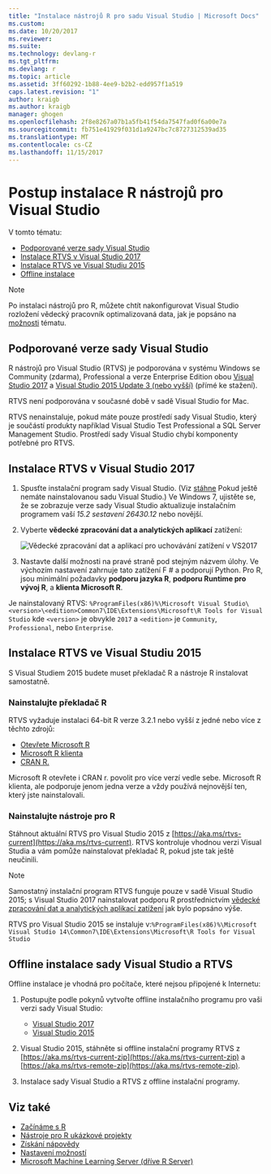 ```yaml
---
title: "Instalace nástrojů R pro sadu Visual Studio | Microsoft Docs"
ms.custom: 
ms.date: 10/20/2017
ms.reviewer: 
ms.suite: 
ms.technology: devlang-r
ms.tgt_pltfrm: 
ms.devlang: r
ms.topic: article
ms.assetid: 3ff60292-1b88-4ee9-b2b2-edd957f1a519
caps.latest.revision: "1"
author: kraigb
ms.author: kraigb
manager: ghogen
ms.openlocfilehash: 2f8e8267a07b1a5fb41f54da7547fad0f6a00e7a
ms.sourcegitcommit: fb751e41929f031d1a9247bc7c8727312539ad35
ms.translationtype: MT
ms.contentlocale: cs-CZ
ms.lasthandoff: 11/15/2017
---
```

# <a name="how-to-install-r-tools-for-visual-studio"></a>Postup instalace R nástrojů pro Visual Studio

V tomto tématu:

- [Podporované verze sady Visual Studio](#supported-versions-of-visual-studio)
- [Instalace RTVS v Visual Studio 2017](#installing-rtvs-in-visual-studio-2017)
- [Instalace RTVS ve Visual Studiu 2015](#installing-rtvs-in-visual-studio-2015)
- [Offline instalace](#offline-installation-of-visual-studio-and-rtvs)

> [!Note]
> Po instalaci nástrojů pro R, můžete chtít nakonfigurovat Visual Studio rozložení vědecký pracovník optimalizovaná data, jak je popsáno na [možnosti](options.md) tématu.

## <a name="supported-versions-of-visual-studio"></a>Podporované verze sady Visual Studio

R nástrojů pro Visual Studio (RTVS) je podporována v systému Windows se Community (zdarma), Professional a verze Enterprise Edition obou [Visual Studio 2017](https://www.visualstudio.com/downloads/) a [Visual Studio 2015 Update 3 (nebo vyšší)](http://go.microsoft.com/fwlink/?LinkId=691129) (přímé ke stažení).

RTVS není podporována v současné době v sadě Visual Studio for Mac.

RTVS nenainstaluje, pokud máte pouze prostředí sady Visual Studio, který je součástí produkty například Visual Studio Test Professional a SQL Server Management Studio. Prostředí sady Visual Studio chybí komponenty potřebné pro RTVS.

## <a name="installing-rtvs-in-visual-studio-2017"></a>Instalace RTVS v Visual Studio 2017

1. Spusťte instalační program sady Visual Studio. (Viz [stáhne](https://www.visualstudio.com/downloads/) Pokud ještě nemáte nainstalovanou sadu Visual Studio.) Ve Windows 7, ujistěte se, že se zobrazuje verze sady Visual Studio aktualizuje instalačním programem vaší *15.2 sestavení 26430.12* nebo novější.

1. Vyberte **vědecké zpracování dat a analytických aplikací** zatížení:

    ![Vědecké zpracování dat a aplikací pro uchovávání zatížení v VS2017](media/installation-data-science-workload.png)

1. Nastavte další možnosti na pravé straně pod stejným názvem úlohy. Ve výchozím nastavení zahrnuje tato zatížení F # a podporují Python. Pro R, jsou minimální požadavky **podporu jazyka R**, **podporu Runtime pro vývoj R**, a **klienta Microsoft R**.

Je nainstalovaný RTVS: `%ProgramFiles(x86)%\Microsoft Visual Studio\<version>\<edition>Common7\IDE\Extensions\Microsoft\R Tools for Visual Studio` kde `<version>` je obvykle `2017` a `<edition>` je `Community`, `Professional`, nebo `Enterprise`.

## <a name="installing-rtvs-in-visual-studio-2015"></a>Instalace RTVS ve Visual Studiu 2015

S Visual Studiem 2015 budete muset překladač R a nástroje R instalovat samostatně.

### <a name="install-an-r-interpreter"></a>Nainstalujte překladač R

RTVS vyžaduje instalaci 64-bit R verze 3.2.1 nebo vyšší z jedné nebo více z těchto zdrojů:

- [Otevřete Microsoft R](https://mran.microsoft.com/download/)
- [Microsoft R klienta](/machine-learning-server/r-client/what-is-microsoft-r-client)
- [CRAN R.](https://cran.r-project.org/bin/windows/base/)

Microsoft R otevřete i CRAN r. povolit pro více verzí vedle sebe. Microsoft R klienta, ale podporuje jenom jedna verze a vždy používá nejnovější ten, který jste nainstalovali.

### <a name="install-the-r-tools"></a>Nainstalujte nástroje pro R

Stáhnout aktuální RTVS pro Visual Studio 2015 z [https://aka.ms/rtvs-current](https://aka.ms/rtvs-current). RTVS kontroluje vhodnou verzi Visual Studia a vám pomůže nainstalovat překladač R, pokud jste tak ještě neučinili.

> [!Note]
> Samostatný instalační program RTVS funguje pouze v sadě Visual Studio 2015; s Visual Studio 2017 nainstalovat podporu R prostřednictvím [vědecké zpracování dat a analytických aplikací zatížení](#installing-rtvs-in-visual-studio-2017) jak bylo popsáno výše.

RTVS pro Visual Studio 2015 se instaluje v:`%ProgramFiles(x86)%\Microsoft Visual Studio 14\Common7\IDE\Extensions\Microsoft\R Tools for Visual Studio`

## <a name="offline-installation-of-visual-studio-and-rtvs"></a>Offline instalace sady Visual Studio a RTVS

Offline instalace je vhodná pro počítače, které nejsou připojené k Internetu:

1. Postupujte podle pokynů vytvořte offline instalačního programu pro vaši verzi sady Visual Studio: 

    - [Visual Studio 2017](../install/create-an-offline-installation-of-visual-studio.md)
    - [Visual Studio 2015](https://msdn.microsoft.com/library/mt706497.aspx)

1. Visual Studio 2015, stáhněte si offline instalační programy RTVS z [https://aka.ms/rtvs-current-zip](https://aka.ms/rtvs-current-zip) a [https://aka.ms/rtvs-remote-zip](https://aka.ms/rtvs-remote-zip). 

1. Instalace sady Visual Studio a RTVS z offline instalační programy.

## <a name="see-also"></a>Viz také

- [Začínáme s R](getting-started-with-r.md)
- [Nástroje pro R ukázkové projekty](getting-started-samples.md)
- [Získání nápovědy](getting-started-help.md)
- [Nastavení možností](options.md)
- [Microsoft Machine Learning Server (dříve R Server)](/machine-learning-server/)
